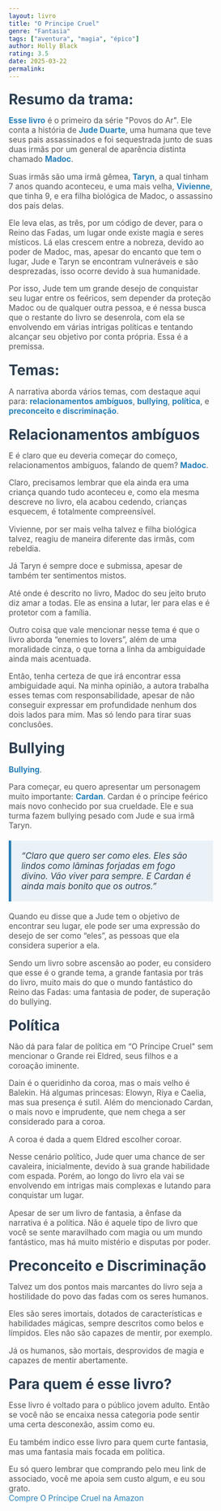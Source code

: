 ```yaml
---
layout: livro
title: "O Principe Cruel"
genre: "Fantasia"
tags: ["aventura", "magia", "épico"]
author: Holly Black
rating: 3.5
date: 2025-03-22
permalink:
---
```


<html lang="pt-br">
<head>
    <meta charset="UTF-8">
    <meta name="viewport" content="width=device-width, initial-scale=1.0">
    <title>Resenha de Livro: O Príncipe Cruel</title>
    <style>
        /* Resetando o margin e padding de todos os elementos */
        * {
            margin: 0;
            padding: 0;
            box-sizing: border-box;
        }

        body {
            font-family: Arial, sans-serif;
            line-height: 1.6;
            background-color: #f7f8fa;
            color: #333;
            padding: 20px;
            max-width: 900px; /* Largura máxima para centralizar o conteúdo */
            margin: 0 auto; /* Centralizando na tela */
        }

        h1 {
            font-size: 2.5em;
            color: #1d3557;
            text-align: center;
            margin-bottom: 30px;
        }

        h2 {
            font-size: 2em;
            color: #2c3e50;
            margin-top: 20px;
            margin-bottom: 10px;
        }

        p {
            font-size: 1.1em;
            margin-bottom: 15px;
            color: #555;
        }

        strong {
            font-weight: bold;
            color: #2980b9;
        }

        blockquote {
            background-color: #eaf2f8;
            border-left: 5px solid #2980b9;
            padding: 20px;
            margin: 20px 0;
            font-style: italic;
            font-size: 1.2em;
            color: #2c3e50;
        }

        ul {
            list-style-type: disc;
            margin-left: 20px;
        }

        a {
            color: #2980b9;
            text-decoration: none;
            transition: color 0.3s ease;
        }

        a:hover {
            color: #1d3557;
            text-decoration: underline;
        }

        /* Responsividade */
        @media (max-width: 768px) {
            body {
                padding: 15px;
            }

            h1 {
                font-size: 2em;
            }

            h2 {
                font-size: 1.5em;
            }

            p {
                font-size: 1em;
            }

            .buy-link {
                font-size: 1em;
            }
        }

</style>

</head>

<h2>Resumo da trama:</h2>
<p><strong>Esse livro</strong> é o primeiro da série "Povos do Ar". Ele conta a história de <strong>Jude Duarte</strong>, uma humana que teve seus pais assassinados e foi sequestrada junto de suas duas irmãs por um general de aparência distinta chamado <strong>Madoc</strong>.</p>
<p>Suas irmãs são uma irmã gêmea, <strong>Taryn</strong>, a qual tinham 7 anos quando aconteceu, e uma mais velha, <strong>Vivienne</strong>, que tinha 9, e era filha biológica de Madoc, o assassino dos pais delas.</p>
<p>Ele leva elas, as três, por um código de dever, para o Reino das Fadas, um lugar onde existe magia e seres místicos. Lá elas crescem entre a nobreza, devido ao poder de Madoc, mas, apesar do encanto que tem o lugar, Jude e Taryn se encontram vulneráveis e são desprezadas, isso ocorre devido à sua humanidade.</p>
<p>Por isso, Jude tem um grande desejo de conquistar seu lugar entre os feéricos, sem depender da proteção Madoc ou de qualquer outra pessoa, e é nessa busca que o restante do livro se desenrola, com ela se envolvendo em várias intrigas políticas e tentando alcançar seu objetivo por conta própria. Essa é a premissa.</p>

<h2>Temas:</h2>
<p>A narrativa aborda vários temas, com destaque aqui para: <strong>relacionamentos ambíguos</strong>, <strong>bullying</strong>, <strong>política</strong>, e <strong>preconceito e discriminação</strong>.</p>

<h2>Relacionamentos ambíguos</h2>
<p>E é claro que eu deveria começar do começo, relacionamentos ambíguos, falando de quem? <strong>Madoc</strong>.</p>
<p>Claro, precisamos lembrar que ela ainda era uma criança quando tudo aconteceu e, como ela mesma descreve no livro, ela acabou cedendo, crianças esquecem, é totalmente compreensível.<p>
<p>Vivienne, por ser mais velha talvez e filha biológica talvez, reagiu de maneira diferente das irmãs, com rebeldia.</p>
<p>Já Taryn é sempre doce e submissa, apesar de também ter sentimentos mistos.</p>
<p>Até onde é descrito no livro, Madoc do seu jeito bruto diz amar a todas. Ele as ensina a lutar, ler para elas e é protetor com a família.</p>
<p>Outro coisa que vale mencionar nesse tema é que o livro aborda “enemies to lovers”, além de uma moralidade cinza, o que torna a linha da ambiguidade ainda mais acentuada.</p>
<p>Então, tenha certeza de que irá encontrar essa ambiguidade aqui. Na minha opinião, a autora trabalha esses temas com responsabilidade, apesar de não conseguir expressar em profundidade nenhum dos dois lados para mim. Mas só lendo para tirar suas conclusões.</p>

<h2>Bullying</h2>
<p><strong>Bullying</strong>.</p>
<p>Para começar, eu quero apresentar um personagem muito importante: <strong>Cardan</strong>. Cardan é o príncipe feérico mais novo conhecido por sua crueldade. Ele e sua turma fazem bullying pesado com Jude e sua irmã Taryn.</p>
<blockquote>“Claro que quero ser como eles. Eles são lindos como lâminas forjadas em fogo divino. Vão viver para sempre. E Cardan é ainda mais bonito que os outros.”</blockquote>
<p>Quando eu disse que a Jude tem o objetivo de encontrar seu lugar, ele pode ser uma expressão do desejo de ser como “eles”, as pessoas que ela considera superior a ela.</p>
<p>Sendo um livro sobre ascensão ao poder, eu considero que esse é o grande tema, a grande fantasia por trás do livro, muito mais do que o mundo fantástico do Reino das Fadas: uma fantasia de poder, de superação do bullying.</p>

<h2>Política</h2>
<p>Não dá para falar de política em “O Príncipe Cruel" sem mencionar o Grande rei Eldred, seus filhos e a coroação iminente.</p>
<p>Dain é o queridinho da coroa, mas o mais velho é Balekin. Há algumas princesas: Elowyn, Riya e Caelia, mas sua presença é sutil. Além do mencionado Cardan, o mais novo e imprudente, que nem chega a ser considerado para a coroa.</p>
<p>A coroa é dada a quem Eldred escolher coroar.</p>
<p>Nesse cenário político, Jude quer uma chance de ser cavaleira, inicialmente, devido à sua grande habilidade com espada. Porém, ao longo do livro ela vai se envolvendo em intrigas mais complexas e lutando para conquistar um lugar.</p>
<p>Apesar de ser um livro de fantasia, a ênfase da narrativa é a política. Não é aquele tipo de livro que você se sente maravilhado com magia ou um mundo fantástico, mas há muito mistério e disputas por poder.</p>

<h2>Preconceito e Discriminação</h2>
<p>Talvez um dos pontos mais marcantes do livro seja a hostilidade do povo das fadas com os seres humanos.</p>
<p>Eles são seres imortais, dotados de características e habilidades mágicas, sempre descritos como belos e límpidos. Eles não são capazes de mentir, por exemplo.</p>
<p>Já os humanos, são mortais, desprovidos de magia e capazes de mentir abertamente.</p>

<h2>Para quem é esse livro?</h2>
<p>Esse livro é voltado para o público jovem adulto. Então se você não se encaixa nessa categoria pode sentir uma certa desconexão, assim como eu.</p>
<p>Eu também indico esse livro para quem curte fantasia, mas uma fantasia mais focada em política.</p>

<p>Eu só quero lembrar que comprando pelo meu link de associado, você me apoia sem custo algum, e eu sou grato.<br>
<a href="https://amzn.to/43kwiNh" target="_blank" rel="noopener noreferrer" class="buy-link">Compre O Príncipe Cruel na Amazon</a></p>
